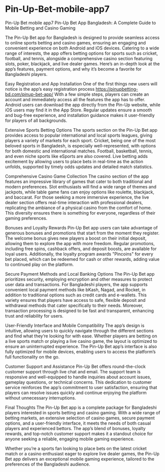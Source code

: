 # Pin-Up-Bet-mobile-app7
Pin-Up Bet mobile app7
Pin-Up Bet App Bangladesh: A Complete Guide to Mobile Betting and Casino Gaming

The Pin-Up Bet app for Bangladesh is designed to provide seamless access to online sports betting and casino games, ensuring an engaging and convenient experience on both Android and iOS devices. Catering to a wide range of interests, the app offers betting options for sports such as cricket, football, and tennis, alongside a comprehensive casino section featuring slots, poker, blackjack, and live dealer games. Here’s an in-depth look at the app’s features, payment options, and why it’s become a favorite for Bangladeshi players.

Easy Registration and App Installation
One of the first things new users will notice is the app’s easy registration process https://pinupbetting-bd.com/pinup-bet-app/ With a few simple steps, players can create an account and immediately access all the features the app has to offer. Android users can download the app directly from the Pin-Up website, while iOS users may find it in the App Store. Regular updates ensure a smooth and bug-free experience, and installation guidance makes it user-friendly for players of all backgrounds.

Extensive Sports Betting Options
The sports section on the Pin-Up Bet app provides access to popular international and local sports leagues, giving players a variety of markets for each sport. Cricket, being one of the most beloved sports in Bangladesh, is especially well-represented, with options for both domestic and international matches. Football, basketball, tennis, and even niche sports like eSports are also covered. Live betting adds excitement by allowing users to place bets in real-time as the action unfolds, supported by timely odds updates and detailed match statistics.

Comprehensive Casino Game Collection
The casino section of the app features an impressive library of games that cater to both traditional and modern preferences. Slot enthusiasts will find a wide range of themes and jackpots, while table game fans can enjoy options like roulette, blackjack, and baccarat. For those seeking a more immersive experience, the live dealer section offers real-time interaction with professional dealers, replicating the ambiance of a physical casino from the comfort of home. This diversity ensures there is something for everyone, regardless of their gaming preferences.

Bonuses and Loyalty Rewards
Pin-Up Bet app users can take advantage of generous bonuses and promotions that start from the moment they register. The welcome bonus gives new players a boost on their initial deposit, allowing them to explore the app with more freedom. Regular promotions, including free spins, cashback offers, and deposit boosts, are available for loyal users. Additionally, the loyalty program awards "Pincoins" for every bet placed, which can be redeemed for cash or other rewards, adding value to continued play on the platform.

Secure Payment Methods and Local Banking Options
The Pin-Up Bet app prioritizes security, employing encryption and other measures to protect user data and transactions. For Bangladeshi players, the app supports convenient local payment methods like bKash, Nagad, and Rocket, in addition to traditional options such as credit cards and e-wallets. This variety ensures that players have access to safe, flexible deposit and withdrawal methods that cater specifically to their needs. Moreover, transaction processing is designed to be fast and transparent, enhancing trust and reliability for users.

User-Friendly Interface and Mobile Compatibility
The app’s design is intuitive, allowing users to quickly navigate through the different sections and find what they’re looking for with ease. Whether players are betting on a live sports match or playing a live casino game, the layout is optimized to ensure an uninterrupted experience. The Pin-Up Bet app’s interface is also fully optimized for mobile devices, enabling users to access the platform’s full functionality on the go.

Customer Support and Assistance
Pin-Up Bet offers round-the-clock customer support through live chat and email. The support team is responsive and well-equipped to handle inquiries about account issues, gameplay questions, or technical concerns. This dedication to customer service reinforces the app’s commitment to user satisfaction, ensuring that players can resolve issues quickly and continue enjoying the platform without unnecessary interruptions.

Final Thoughts
The Pin-Up Bet app is a complete package for Bangladeshi players interested in sports betting and casino gaming. With a wide range of betting markets, an extensive selection of casino games, secure payment options, and a user-friendly interface, it meets the needs of both casual players and experienced bettors. The app’s blend of bonuses, loyalty rewards, and top-notch customer support makes it a standout choice for anyone seeking a reliable, engaging mobile gaming experience.

Whether you’re a sports fan looking to place bets on the latest cricket match or a casino enthusiast eager to explore live dealer games, the Pin-Up Bet app delivers an exceptional mobile gaming experience, tailored to the preferences of the Bangladeshi audience.
